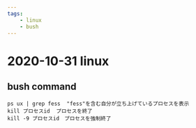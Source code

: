 ```yaml
---
tags:
    - linux
    - bush
---
```


# 2020-10-31 linux

## bush command

```bush
ps ux | grep fess  "fess"を含む自分が立ち上げているプロセスを表示
kill プロセスid  プロセスを終了
kill -9 プロセスid　プロセスを強制終了
```
